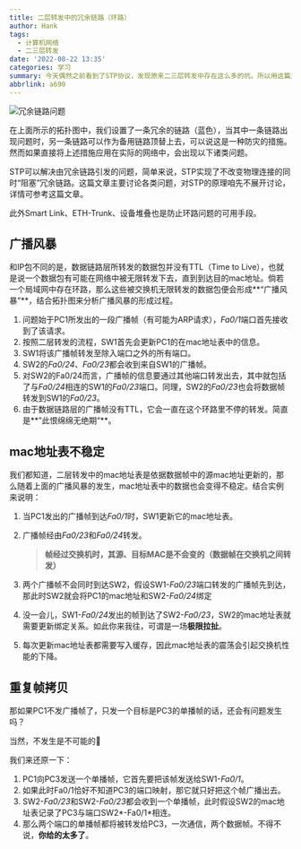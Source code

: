 ```yaml
---
title: 二层转发中的冗余链路（环路）
author: Hank
tags:
  - 计算机网络
  - 二三层转发
date: '2022-08-22 13:35'
categories: 学习
summary: 今天偶然之前看到了STP协议，发现原来二三层转发中存在这么多的坑。所以用这篇文章简单总结一下。
abbrlink: a690
---
```






![冗余链路问题](https://my-picbed.oss-cn-hangzhou.aliyuncs.com/202208221353972.svg)

在上面所示的拓扑图中，我们设置了一条冗余的链路（蓝色），当其中一条链路出现问题时，另一条链路可以作为备用链路顶替上去，可以说这是一种防灾的措施。然而如果直接将上述措施应用在实际的网络中，会出现以下诸类问题。

STP可以解决由冗余链路引发的问题，简单来说，STP实现了不改变物理连接的同时“阻塞”冗余链路。这篇文章主要讨论各类问题，对STP的原理咱先不展开讨论，详情可参考这篇文章。

此外Smart Link、ETH-Trunk、设备堆叠也是防止环路问题的可用手段。

## 广播风暴

和IP包不同的是，数据链路层所转发的数据包并没有TTL（Time to Live），也就是说一个数据包有可能在网络中被无限转发下去，直到到达目的mac地址。倘若一个局域网中存在环路，那么这些被交换机无限转发的数据包便会形成**“广播风暴”**，结合拓扑图来分析广播风暴的形成过程。

1. 问题始于PC1所发出的一段广播帧（有可能为ARP请求），*Fa0/1*端口首先接收到了该请求。
2. 按照二层转发的流程，SW1首先会更新PC1的在mac地址表中的信息。
3. SW1将该广播帧转发至除入端口之外的所有端口。
4. SW2的*Fa0/24*、*Fa0/23*都会收到来自SW1的广播帧。
5. 对SW2的Fa0/24而言，广播帧的信息要通过其他端口转发出去，其中就包括了与*Fa0/24*相连的SW1的*Fa0/23*端口。同理，SW2的*Fa0/23*也会将数据帧转发到SW1的*Fa0/23*。
6. 由于数据链路层的广播帧没有TTL，它会一直在这个环路里不停的转发。简直是**”此恨绵绵无绝期“**。

## mac地址表不稳定

我们都知道，二层转发中的mac地址表是依据数据帧中的源mac地址更新的，那么随着上面的广播风暴的发生，mac地址表中的数据也会变得不稳定。结合实例来说明：

1. 当PC1发出的广播帧到达*Fa0/1*时，SW1更新它的mac地址表。

2. 广播帧经由*Fa0/23*和*Fa0/24*转发。

   > **帧经过交换机时，其源、目标MAC是不会变的（数据帧在交换机之间转发）**

3. 两个广播帧不会同时到达SW2，假设SW1-*Fa0/23*端口转发的广播帧先到达，那此时SW2就会将PC1的mac地址和SW2-*Fa0/24*绑定

4. 没一会儿，SW1-*Fa0/24*发出的帧到达了SW2-*Fa0/23*，SW2的mac地址表就需要更新绑定关系。如此你来我往，可谓是一场**极限拉扯**。

5. 每次更新mac地址表都需要写入缓存，因此mac地址表的震荡会引起交换机性能的下降。

## 重复帧拷贝

那如果PC1不发广播帧了，只发一个目标是PC3的单播帧的话，还会有问题发生吗？

当然，不发生是不可能的🐶

我们来还原一下：

1. PC1向PC3发送一个单播帧，它首先要把该帧发送给SW1-*Fa0/1*。
2. 如果此时Fa0/1恰好不知道PC3的端口映射，那它就只好把这个帧广播出去。
3. SW2-*Fa0/23*和SW2-*Fa0/23*都会收到一个单播帧，此时假设SW2的mac地址表记录了PC3与端口SW2*-Fa0/1*相连。
4. 那么两个端口的单播帧都将被转发给PC3，一次通信，两个数据帧。不得不说，**你给的太多了**。

